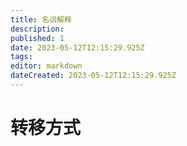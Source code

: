 ```yaml
---
title: 名词解释
description: 
published: 1
date: 2023-05-12T12:15:29.925Z
tags: 
editor: markdown
dateCreated: 2023-05-12T12:15:29.925Z
---
```


# 转移方式
